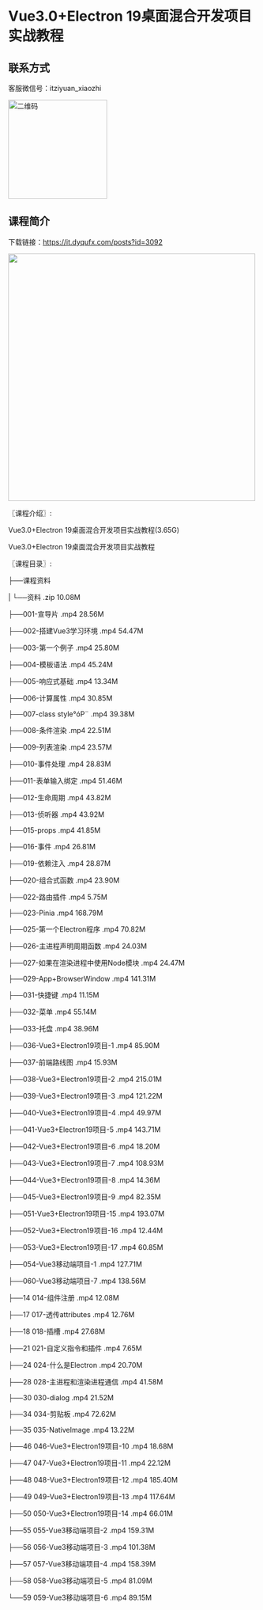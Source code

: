 # Vue3.0+Electron 19桌面混合开发项目实战教程

## 联系方式

客服微信号：itziyuan_xiaozhi

<img src="https://ziyuanyun.oss-cn-guangzhou.aliyuncs.com/common/20240614073449/666b82192834a.jpg" width="200" height="200" alt="二维码">

## 课程简介

下载链接：https://it.dyqufx.com/posts?id=3092

<img src="https://ziyuanyun.oss-cn-guangzhou.aliyuncs.com/yun/20240515185004/6644935cddd1d.jpg" width="500" alt="">

  〖课程介绍〗:

 Vue3.0+Electron 19桌面混合开发项目实战教程(3.65G)

 Vue3.0+Electron 19桌面混合开发项目实战教程



 〖课程目录〗:

 ├──课程资料

 | └──资料 .zip 10.08M

 ├──001-宣导片 .mp4 28.56M

 ├──002-搭建Vue3学习环境 .mp4 54.47M

 ├──003-第一个例子 .mp4 25.80M

 ├──004-模板语法 .mp4 45.24M

 ├──005-响应式基础 .mp4 13.34M

 ├──006-计算属性 .mp4 30.85M

 ├──007-class style°óP¨ .mp4 39.38M

 ├──008-条件渲染 .mp4 22.51M

 ├──009-列表渲染 .mp4 23.57M

 ├──010-事件处理 .mp4 28.83M

 ├──011-表单输入绑定 .mp4 51.46M

 ├──012-生命周期 .mp4 43.82M

 ├──013-侦听器 .mp4 43.92M

 ├──015-props .mp4 41.85M

 ├──016-事件 .mp4 26.81M

 ├──019-依赖注入 .mp4 28.87M

 ├──020-组合式函数 .mp4 23.90M

 ├──022-路由插件 .mp4 5.75M

 ├──023-Pinia .mp4 168.79M

 ├──025-第一个Electron程序 .mp4 70.82M

 ├──026-主进程声明周期函数 .mp4 24.03M

 ├──027-如果在渲染进程中使用Node模块 .mp4 24.47M

 ├──029-App+BrowserWindow .mp4 141.31M

 ├──031-快捷键 .mp4 11.15M

 ├──032-菜单 .mp4 55.14M

 ├──033-托盘 .mp4 38.96M

 ├──036-Vue3+Electron19项目-1 .mp4 85.90M

 ├──037-前端路线图 .mp4 15.93M

 ├──038-Vue3+Electron19项目-2 .mp4 215.01M

 ├──039-Vue3+Electron19项目-3 .mp4 121.22M

 ├──040-Vue3+Electron19项目-4 .mp4 49.97M

 ├──041-Vue3+Electron19项目-5 .mp4 143.71M

 ├──042-Vue3+Electron19项目-6 .mp4 18.20M

 ├──043-Vue3+Electron19项目-7 .mp4 108.93M

 ├──044-Vue3+Electron19项目-8 .mp4 14.36M

 ├──045-Vue3+Electron19项目-9 .mp4 82.35M

 ├──051-Vue3+Electron19项目-15 .mp4 193.07M

 ├──052-Vue3+Electron19项目-16 .mp4 12.44M

 ├──053-Vue3+Electron19项目-17 .mp4 60.85M

 ├──054-Vue3移动端项目-1 .mp4 127.71M

 ├──060-Vue3移动端项目-7 .mp4 138.56M

 ├──14 014-组件注册 .mp4 12.08M

 ├──17 017-透传attributes .mp4 12.76M

 ├──18 018-插槽 .mp4 27.68M

 ├──21 021-自定义指令和插件 .mp4 7.65M

 ├──24 024-什么是Electron .mp4 20.70M

 ├──28 028-主进程和渲染进程通信 .mp4 41.58M

 ├──30 030-dialog .mp4 21.52M

 ├──34 034-剪贴板 .mp4 72.62M

 ├──35 035-NativeImage .mp4 13.22M

 ├──46 046-Vue3+Electron19项目-10 .mp4 18.68M

 ├──47 047-Vue3+Electron19项目-11 .mp4 22.12M

 ├──48 048-Vue3+Electron19项目-12 .mp4 185.40M

 ├──49 049-Vue3+Electron19项目-13 .mp4 117.64M

 ├──50 050-Vue3+Electron19项目-14 .mp4 66.01M

 ├──55 055-Vue3移动端项目-2 .mp4 159.31M

 ├──56 056-Vue3移动端项目-3 .mp4 101.38M

 ├──57 057-Vue3移动端项目-4 .mp4 158.39M

 ├──58 058-Vue3移动端项目-5 .mp4 81.09M

 └──59 059-Vue3移动端项目-6 .mp4 89.15M

  